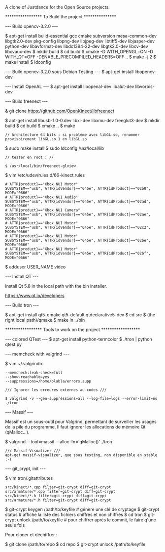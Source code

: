 A clone of Justdance for the Open Source projects.

***************** To Build the project ***************

--- Build opencv-3.2.0 ---

$ apt-get install build-essential gcc cmake subversion mesa-common-dev libgtk2.0-dev pkg-config libpng-dev libjpeg-dev libtiff5-dev libjasper-dev python-dev libavformat-dev libdc1394-22-dev libgtk2.0-dev libcv-dev libcvaux-dev
$ mkdir build
$ cd build
$ cmake -D WITH_OPENGL=ON -D WITH_QT=OFF -DENABLE_PRECOMPILED_HEADERS=OFF ..
$ make -j 2
$ make install
$ ldconfig

--- Build opencv-3.2.0 sous Debian Testing ---
$ apt-get install libopencv-dev

--- Install OpenAL ---
$ apt-get install libopenal-dev libalut-dev libvorbis-dev

--- Build freenect ---

& git clone https://github.com/OpenKinect/libfreenect

$ apt-get install libusb-1.0-0.dev libxi-dev libxmu-dev freeglut3-dev
$ mkdir build
$ cd build
$ cmake ..
$ make

    // Architecture 64 bits : si problème avec libGL.so, renommer provisoirement libGL.so.1 en libGL.so

$ sudo make install
$ sudo ldconfig /usr/local/lib

    // tester en root : //

    $ /usr/local/bin/freenect-glview

$ vim /etc/udev/rules.d/66-kinect.rules

    # ATTR{product}=="Xbox NUI Motor"
    SUBSYSTEM=="usb", ATTR{idVendor}=="045e", ATTR{idProduct}=="02b0", MODE="0666"
    # ATTR{product}=="Xbox NUI Audio"
    SUBSYSTEM=="usb", ATTR{idVendor}=="045e", ATTR{idProduct}=="02ad", MODE="0666"
    # ATTR{product}=="Xbox NUI Camera"
    SUBSYSTEM=="usb", ATTR{idVendor}=="045e", ATTR{idProduct}=="02ae", MODE="0666"
    # ATTR{product}=="Xbox NUI Motor"
    SUBSYSTEM=="usb", ATTR{idVendor}=="045e", ATTR{idProduct}=="02c2", MODE="0666"
    # ATTR{product}=="Xbox NUI Motor"
    SUBSYSTEM=="usb", ATTR{idVendor}=="045e", ATTR{idProduct}=="02be", MODE="0666"
    # ATTR{product}=="Xbox NUI Motor"
    SUBSYSTEM=="usb", ATTR{idVendor}=="045e", ATTR{idProduct}=="02bf", MODE="0666"

$ adduser USER_NAME video

--- Install QT ---

Install Qt 5.8 in the local path with the bin installer.

https://www.qt.io/developers

--- Build tron ---

$ apt-get install qt5-qmake qt5-default qtdeclarative5-dev
$ cd src
$ (the right local path)/qmake
$ make in ../bin

***************** Tools to work on the project ******************

--- colored QTest ---
$ apt-get install python-termcolor
$ ./tron | python qtest.py

--- memcheck with valgrind ---

$ vim ~/.valgrindrc

    --memcheck:leak-check=full
    --show-reachable=yes
    --suppressions=/home/blabla/errors.supp

    /// Ignorer les erreures externes au codes ///

    $ valgrind -v --gen-suppressions=all --log-file=logs --error-limit=no ./tron

--- Massif ---

Massif est un sous-outil pour Valgrind, permettant de surveiller les usages de la pile du programme.
Il faut ignorer les allocations de mémoire Qt (qMalloc…).

$ valgrind --tool=massif --alloc-fn='qMalloc()' ./tron

    /// Massif-Visualizer ///
    apt-get massif-visualizer, que sous testing, non disponible en stable :-(

--- git_crypt, init ---

$ vim tron/.gitattributes

    src/kinect/*.cpp filter=git-crypt diff=git-crypt
    src/armature/*.cpp filter=git-crypt diff=git-crypt
    src/kinect/*.h filter=git-crypt diff=git-crypt
    src/armature/*.h filter=git-crypt diff=git-crypt

$ git-crypt keygen /path/to/keyfile # génère une clé de cryptage
$ git-crypt status # affiche la liste des fichiers chiffrés et non chiffrés
$ cd tron
$ git-crypt unlock /path/to/keyfile # pour chiffrer après le commit, le faire q'une seule fois

Pour cloner et déchiffrer :

$ git clone /path/to/repo
$ cd repo
$ git-crypt unlock /path/to/keyfile
